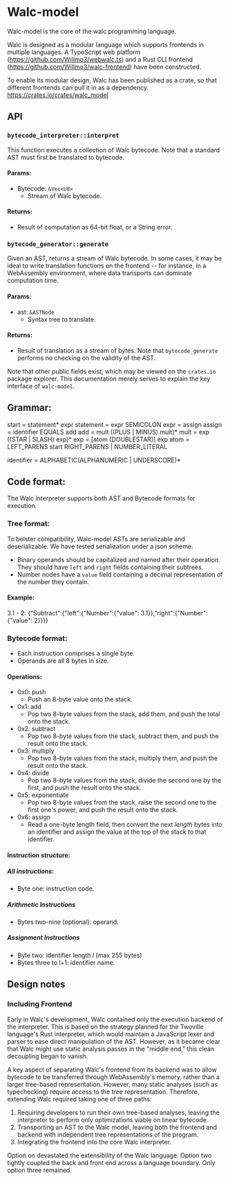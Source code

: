 # Walc-model

Walc-model is the core of the walc programming language. 

Walc is designed as a modular language which supports frontends in multiple languages. A TypeScript web platform (https://github.com/Willmo3/webwalc.ts) and a Rust CLI frontend (https://github.com/Willmo3/walc-frontend) have been constructed.

To enable its modular design, Walc has been published as a crate, so that different frontends can pull it in as a dependency. https://crates.io/crates/walc_model

## API
### `bytecode_interpreter::interpret`
This function executes a collection of Walc bytecode. 
Note that a standard AST must first be translated to bytecode.

#### Params:
- Bytecode: `&Vec<U8>`
  - Stream of Walc bytecode.

#### Returns:
- Result of computation as 64-bit float, or a String error.

### `bytecode_generator::generate`
Given an AST, returns a stream of Walc bytecode. 
In some cases, it may be ideal to write translation functions on the frontend -- for instance, in a WebAssembly environment, where data transports can dominate computation time.

#### Params: 
- ast: `&ASTNode`
  - Syntax tree to translate.

#### Returns:
- Result of translation as a stream of bytes. Note that `bytecode_generate` performs no checking on the validity of the AST.

Note that other public fields exist, which may be viewed on the `crates.io` package explorer. This documentation merely serves to explain the key interface of `walc-model`. 

## Grammar:
start = statement* expr
statement = expr SEMICOLON
expr = assign
assign = identifier EQUALS add
add = mult ((PLUS | MINUS) mult)*
mult = exp ((STAR | SLASH) exp)*
exp = [atom (DOUBLESTAR)] exp
atom = LEFT_PARENS start RIGHT_PARENS
     | NUMBER_LITERAL

identifier = ALPHABETIC(ALPHANUMERIC | UNDERSCORE)*

## Code format:
The Walc interpreter supports both AST and Bytecode formats for execution.

### Tree format:
To bolster compatibility, Walc-model ASTs are serializable and deserializable.
We have tested serialization under a json scheme. 
* Binary operands should be capitalized and named after their operation. They should have `left` and `right` fields containing their subtrees.
* Number nodes have a `value` field containing a decimal representation of the number they contain.

#### Example:
3.1 - 2: {"Subtract":{"left":{"Number":{"value": 3.1}},"right":{"Number":{"value": 2}}}}

### Bytecode format:
* Each instruction comprises a single byte.
* Operands are all 8 bytes in size.

#### Operations:
* 0x0: push
    * Push an 8-byte value onto the stack.
* 0x1: add
    * Pop two 8-byte values from the stack, add them, and push the total onto the stack.
* 0x2: subtract
    * Pop two 8-byte values from the stack, subtract them, and push the result onto the stack.
* 0x3: multiply
    * Pop two 8-byte values from the stack, multiply them, and push the result onto the stack.
* 0x4: divide
    * Pop two 8-byte values from the stack, divide the second one by the first, and push the result onto the stack.
* 0x5: exponentiate
    * Pop two 8-byte values from the stack, raise the second one to the first one's power, and push the result onto the stack.
* 0x6: assign
    * Read a one-byte length field, then convert the next *length* bytes into an identifier and assign the value at the top of the stack to that identifier.

#### Instruction structure:

##### All instructions:
* Byte one: instruction code.

##### Arithmetic Instructions
* Bytes two-nine (optional): operand.

##### Assignment Instructions
* Byte two: identifier length *l* (max 255 bytes)
* Bytes three to l+1: identifier name.

## Design notes

### Including Frontend
Early in Walc's development, Walc contained only the execution backend of the interpreter. This is based on the strategy planned for the Twoville language's Rust interpreter, which would maintain a JavaScript lexer and parser to ease direct manipulation of the AST. However, as it became clear that Walc might use static analysis passes in the "middle end," this clean decoupling began to vanish. 

A key aspect of separating Walc's frontend from its backend was to allow bytecode to be transferred through WebAssembly's memory, rather than a larger tree-based representation. However, many static analyses (such as typechecking) require access to the tree representation. Therefore, extending Walc required taking one of three paths:
1. Requiring developers to run their own tree-based analyses, leaving the interpreter to perform only optimizations viable on linear bytecode. 
2. Transporting an AST to the Walc model, leaving both the frontend and backend with independent tree representations of the program.
3. Integrating the frontend into the core Walc interpreter.

Option on devastated the extensibility of the Walc language. Option two tightly coupled the back and front end across a language boundary. Only option three remained.

